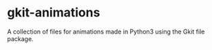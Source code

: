 # gkit-animations
A collection of files for animations made in Python3 using the Gkit file package.

